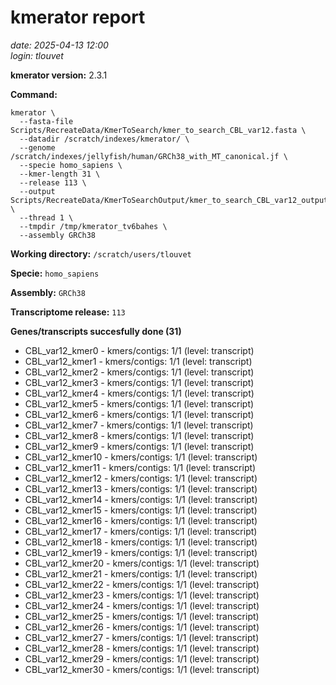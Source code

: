 # kmerator report
*date: 2025-04-13 12:00*  
*login: tlouvet*

**kmerator version:** 2.3.1

**Command:**

```
kmerator \
  --fasta-file Scripts/RecreateData/KmerToSearch/kmer_to_search_CBL_var12.fasta \
  --datadir /scratch/indexes/kmerator/ \
  --genome /scratch/indexes/jellyfish/human/GRCh38_with_MT_canonical.jf \
  --specie homo_sapiens \
  --kmer-length 31 \
  --release 113 \
  --output Scripts/RecreateData/KmerToSearchOutput/kmer_to_search_CBL_var12_output \
  --thread 1 \
  --tmpdir /tmp/kmerator_tv6bahes \
  --assembly GRCh38
```

**Working directory:** `/scratch/users/tlouvet`

**Specie:** `homo_sapiens`

**Assembly:** `GRCh38`

**Transcriptome release:** `113`

**Genes/transcripts succesfully done (31)**

- CBL_var12_kmer0 - kmers/contigs: 1/1 (level: transcript)
- CBL_var12_kmer1 - kmers/contigs: 1/1 (level: transcript)
- CBL_var12_kmer2 - kmers/contigs: 1/1 (level: transcript)
- CBL_var12_kmer3 - kmers/contigs: 1/1 (level: transcript)
- CBL_var12_kmer4 - kmers/contigs: 1/1 (level: transcript)
- CBL_var12_kmer5 - kmers/contigs: 1/1 (level: transcript)
- CBL_var12_kmer6 - kmers/contigs: 1/1 (level: transcript)
- CBL_var12_kmer7 - kmers/contigs: 1/1 (level: transcript)
- CBL_var12_kmer8 - kmers/contigs: 1/1 (level: transcript)
- CBL_var12_kmer9 - kmers/contigs: 1/1 (level: transcript)
- CBL_var12_kmer10 - kmers/contigs: 1/1 (level: transcript)
- CBL_var12_kmer11 - kmers/contigs: 1/1 (level: transcript)
- CBL_var12_kmer12 - kmers/contigs: 1/1 (level: transcript)
- CBL_var12_kmer13 - kmers/contigs: 1/1 (level: transcript)
- CBL_var12_kmer14 - kmers/contigs: 1/1 (level: transcript)
- CBL_var12_kmer15 - kmers/contigs: 1/1 (level: transcript)
- CBL_var12_kmer16 - kmers/contigs: 1/1 (level: transcript)
- CBL_var12_kmer17 - kmers/contigs: 1/1 (level: transcript)
- CBL_var12_kmer18 - kmers/contigs: 1/1 (level: transcript)
- CBL_var12_kmer19 - kmers/contigs: 1/1 (level: transcript)
- CBL_var12_kmer20 - kmers/contigs: 1/1 (level: transcript)
- CBL_var12_kmer21 - kmers/contigs: 1/1 (level: transcript)
- CBL_var12_kmer22 - kmers/contigs: 1/1 (level: transcript)
- CBL_var12_kmer23 - kmers/contigs: 1/1 (level: transcript)
- CBL_var12_kmer24 - kmers/contigs: 1/1 (level: transcript)
- CBL_var12_kmer25 - kmers/contigs: 1/1 (level: transcript)
- CBL_var12_kmer26 - kmers/contigs: 1/1 (level: transcript)
- CBL_var12_kmer27 - kmers/contigs: 1/1 (level: transcript)
- CBL_var12_kmer28 - kmers/contigs: 1/1 (level: transcript)
- CBL_var12_kmer29 - kmers/contigs: 1/1 (level: transcript)
- CBL_var12_kmer30 - kmers/contigs: 1/1 (level: transcript)
